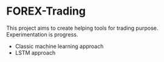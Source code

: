 # FOREX-Trading

This project aims to create helping tools for trading purpose. Experimentation is progress.

- Classic machine learning approach
- LSTM approach
